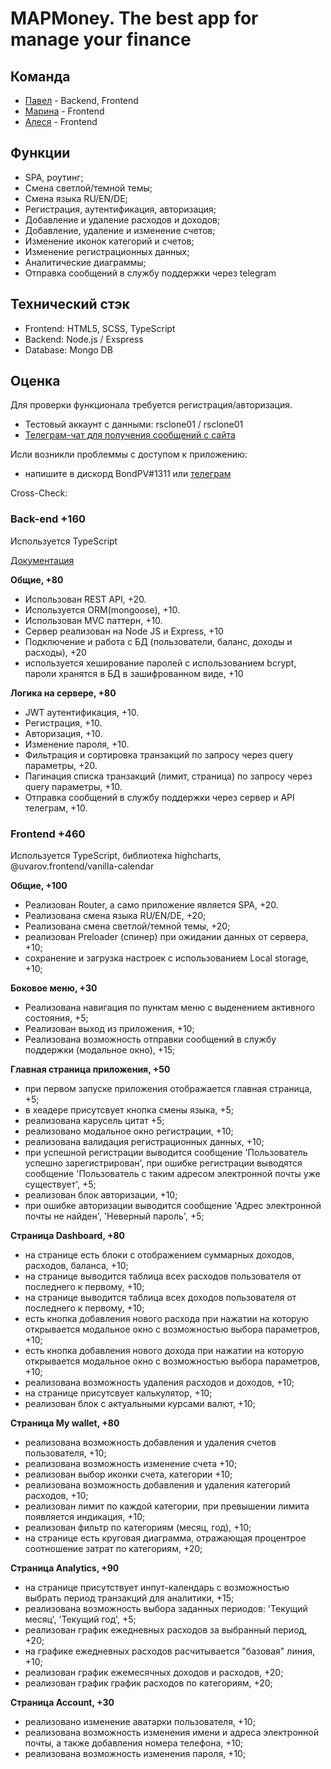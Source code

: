 # MAPMoney. The best app for manage your finance

## Команда
- [Павел](https://github.com/BondPV) - Backend, Frontend
- [Марина](https://github.com/marinastepanchuk) - Frontend
- [Алеся](https://github.com/Alesia-V175) - Frontend

## Функции
- SPA, роутинг;
- Смена светлой/темной темы;
- Смена языка RU/EN/DE;
- Регистрация, аутентификация, авторизация;
- Добавление и удаление расходов и доходов;
- Добавление, удаление и изменение счетов;
- Изменение иконок категорий и счетов;
- Изменение регистрационных данных;
- Аналитические диаграммы;
- Отправка сообщений в службу поддержки через telegram


## Технический стэк
- Frontend: HTML5, SCSS, TypeScript
- Backend: Node.js / Exspress
- Database: Mongo DB

## Оценка

Для проверки функционала требуется регистрация/авторизация.
- Тестовый аккаунт с данными: rsclone01 / rsclone01
- [Телеграм-чат для получения сообщений с сайта](https://t.me/rsmapmoney)

Исли возникли проблеммы с доступом к приложению:
 - напишите в дискорд BondPV#1311 или [телеграм](https://t.me/BondPV)

Cross-Check:
### **Back-end +160**

Используется TypeScript

[Документация](https://github.com/BondPV/rsclone-server/blob/develop/README.md)

**Общие, +80**
- Использован REST API, +20.
- Используется ORM(mongoose), +10.
- Использован MVC паттерн, +10.
- Сервер реализован на Node JS и Express, +10
- Подключение и работа с БД (пользователи, баланс, доходы и расходы), +20
- используется хеширование паролей с использованием bcrypt, пароли хранятся в БД в зашифрованном виде, +10

**Логика на сервере, +80**
- JWT аутентификация, +10.
- Регистрация, +10.
- Авторизация, +10.
- Изменение пароля, +10.
- Фильтрация и сортировка транзакций по запросу через query параметры, +20.
- Пагинация списка транзакций (лимит, страница) по запросу через query параметры, +10.
- Отправка сообщений в службу поддержки через сервер и API телеграм, +10.

### **Frontend +460**
Используется TypeScript, библиотека highcharts, @uvarov.frontend/vanilla-calendar

**Общие, +100**
- Реализован Router, а само приложение является SPA, +20.
- Реализована смена языка RU/EN/DE, +20;
- Реализована смена светлой/темной темы, +20;
- реализован Preloader (спинер) при ожидании данных от сервера, +10;
- сохранение и загрузка настроек с использованием Local storage, +10;

**Боковое меню, +30**
- Реализована навигация по пунктам меню с выденением активного состояния, +5;
- Реализован выход из приложения, +10;
- Реализована возможность отправки сообщений в службу поддержки (модальное окно), +15;

**Главная страница приложения, +50**
- при первом запуске приложения отображается главная страница, +5;
- в хеадере присутсвует кнопка смены языка, +5;
- реализована карусель цитат +5;
- реализовано модальное окно регистрации, +10;
- реализована валидация регистрационных данных, +10;
- при успешной регистрации выводится сообщение 'Пользователь успешно зарегистрирован', при ошибке регистрации выводятся сообщение 'Пользователь с таким адресом электронной почты уже существует', +5;
- реализован блок авторизации, +10;
- при ошибке авторизации выводится сообщение 'Адрес электронной почты не найден', 'Неверный пароль', +5;

**Страница Dashboard, +80**
- на странице есть блоки с отображением суммарных доходов, расходов, баланса, +10;
- на странице выводится таблица всех расходов пользователя от последнего к первому, +10;
- на странице выводится таблица всех доходов пользователя от последнего к первому, +10;
- есть кнопка добавления нового расхода при нажатии на которую открывается модальное окно с возможностью выбора параметров, +10;
- есть кнопка добавления нового дохода при нажатии на которую открывается модальное окно с возможностью выбора параметров, +10;
- реализована возможность удаления расходов и доходов, +10;
- на странице присутсвует калькулятор, +10;
- реализован блок с актуальными курсами валют, +10;

**Страница My wallet, +80**
- реализована возможность добавления и удаления счетов пользователя, +10;
- реализована возможность изменение счета +10;
- реализован выбор иконки счета, категории +10;
- реализована возможность добавления и удаления категорий расходов, +10;
- реализован лимит по каждой категории, при превышении лимита появляется индикация, +10;
- реализован фильтр по категориям (месяц, год), +10;
- на странице есть круговая диаграмма, отражающая процентрое соотношение затрат по категориям, +20;

**Страница Analytics, +90**
- на странице присутствует инпут-календарь с возможностью выбрать период транзакций для аналитики, +15;
- реализована возможность выбора заданных периодов: 'Текущий месяц', 'Текущий год', +5;
- реализован график ежедневных расходов за выбранный период, +20;
- на графике ежедневных расходов расчитывается "базовая" линия, +10;
- реализован график ежемесячных доходов и расходов, +20;
- реализован график график расходов по категориям, +20;

**Страница Account, +30**
- реализовано изменение аватарки пользователя, +10;
- реализована возможность изменения имени и адреса электронной почты, а также добавления номера телефона, +10;
- реализована возможность изменения пароля, +10;

